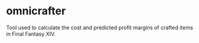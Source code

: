 # omnicrafter

Tool used to calculate the cost and predicted profit margins of crafted items in Final Fantasy XIV.
